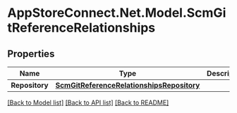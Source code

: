 # AppStoreConnect.Net.Model.ScmGitReferenceRelationships

## Properties

Name | Type | Description | Notes
------------ | ------------- | ------------- | -------------
**Repository** | [**ScmGitReferenceRelationshipsRepository**](ScmGitReferenceRelationshipsRepository.md) |  | [optional] 

[[Back to Model list]](../README.md#documentation-for-models) [[Back to API list]](../README.md#documentation-for-api-endpoints) [[Back to README]](../README.md)

